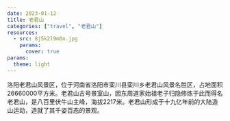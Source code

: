 ```yaml
---
date: 2023-01-12
title: 老君山
categories: ["travel", "老君山"]
resources:
  - src: 8j5k2l9m0n.jpg
    params:
      cover: true
params:
  theme: light
---
```


洛阳老君山风景区，位于河南省洛阳市栾川县栾川乡老君山风景名胜区，占地面积26660000平方米。老君山古号景室山，因东周道家始祖老子归隐修炼于此而得名老君山，是八百里伏牛山主峰，海拔2217米。老君山形成于十九亿年前的大陆造山运动，造就了其千姿百态的景观。
